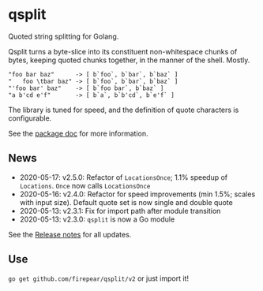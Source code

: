 
# qsplit
Quoted string splitting for Golang.

Qsplit turns a byte-slice into its constituent non-whitespace chunks
of bytes, keeping quoted chunks together, in the manner of the
shell. Mostly.

```
"foo bar baz"      -> [ b`foo`, b`bar`, b`baz` ]
"   foo \tbar baz" -> [ b`foo`, b`bar`, b`baz` ]
"'foo bar' baz"    -> [ b`foo bar`, b`baz` ]
"a b'cd e'f"       -> [ b`a`, b`b'cd`, b`e'f` ]
```
The library is tuned for speed, and the definition of quote characters
is configurable.

See the [package doc](https://pkg.go.dev/github.com/firepear/qsplit/v2?tab=doc) for more
information.

## News

- 2020-05-17: v2.5.0: Refactor of `LocationsOnce`; 1.1% speedup of
  `Locations`. `Once` now calls `LocationsOnce`
- 2020-05-16: v2.4.0: Refactor for speed improvements (min 1.5%;
  scales with input size). Default quote set is now single and double
  quote
- 2020-05-13: v2.3.1: Fix for import path after module transition
- 2020-05-13: v2.3.0: `qsplit` is now a Go module

See the [Release
notes](https://github.com/firepear/qsplit/blob/master/RELEASE_NOTES)
for all updates.

## Use

`go get github.com/firepear/qsplit/v2` or just import it!
